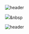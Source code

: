 ![header](https://capsule-render.vercel.app/api?type=wave&color=timeGradient&height=300&section=header&text=TEST&fontSize=90&animation=twinkling&fontColor=FFFFFF)

<img src="https://img.shields.io/badge/Python-3766AB?style=flat-square&logo=Python&logoColor=white"/></a>&nbsp 










![header](https://capsule-render.vercel.app/api?type=wave&color=timeGradient&height=200&section=footer&fontSize=90&animation=twinkling&fontColor=FFFFFF)
